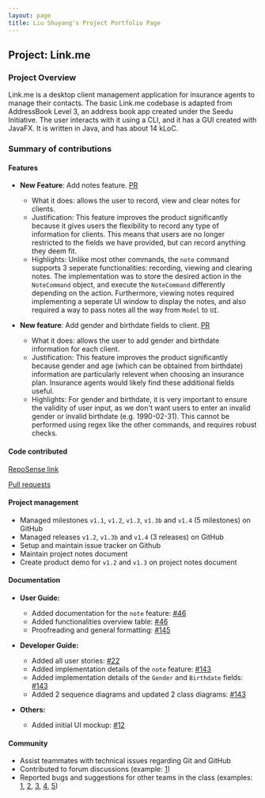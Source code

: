 ```yaml
---
layout: page
title: Liu Shuyang's Project Portfolio Page
---
```


## Project: Link.me

### Project Overview

Link.me is a desktop client management application for insurance agents to manage their contacts. The basic
Link.me codebase is adapted from AddressBook Level 3, an address book app created under the Seedu Initiative. The user
interacts with it using a CLI, and it has a GUI created with JavaFX. It is written in Java, and has about 14 kLoC.

### Summary of contributions

#### Features

* **New Feature**: Add notes feature.
  [PR](https://github.com/AY2021S2-CS2103T-W12-3/tp/pull/49)
  * What it does: allows the user to record, view and clear notes for clients.
  * Justification: This feature improves the product significantly because it gives users the flexibility to record any type of information for clients. This means that users are no longer restricted to the fields we have provided, but can record anything they deem fit.
  * Highlights: Unlike most other commands, the `note` command supports 3 seperate functionalities: recording, viewing and clearing notes. The implementation was to store the desired action in the `NoteCommand` object, and execute the `NoteCommand` differently depending on the action. Furthermore, viewing notes required implementing a seperate UI window to display the notes, and also required a way to pass notes all the way from `Model` to `UI`.


* **New feature**: Add gender and birthdate fields to client.
  [PR](https://github.com/AY2021S2-CS2103T-W12-3/tp/pull/28)
  * What it does: allows the user to add gender and birthdate information for each client.
  * Justification: This feature improves the product significantly because gender and age (which can be obtained from birthdate) information are particularly relevent when choosing an insurance plan. Insurance agents would likely find these additional fields useful.
  * Highlights: For gender and birthdate, it is very important to ensure the validity of user input, as we don't want users to enter an invalid gender or invalid birthdate (e.g. 1990-02-31). This cannot be performed using regex like the other commands, and requires robust checks.


#### Code contributed
[RepoSense link](https://nus-cs2103-ay2021s2.github.io/tp-dashboard/?search=&sort=groupTitle&sortWithin=title&timeframe=commit&mergegroup=&groupSelect=groupByRepos&breakdown=true&checkedFileTypes=docs~functional-code~test-code~other&tabOpen=true&tabType=authorship&tabAuthor=Shuyang0&tabRepo=AY2021S2-CS2103T-W12-3%2Ftp%5Bmaster%5D&authorshipIsMergeGroup=false&authorshipFileTypes=docs~functional-code~test-code~other&authorshipIsBinaryFileTypeChecked=false)

[Pull requests](https://github.com/AY2021S2-CS2103T-W12-3/tp/pulls?q=is%3Apr+author%3AShuyang0+)

#### Project management
* Managed milestones `v1.1`, `v1.2`, `v1.3`, `v1.3b` and `v1.4` (5 milestones) on GitHub
* Managed releases `v1.2`, `v1.3b` and `v1.4` (3 releases) on GitHub
* Setup and maintain issue tracker on Github
* Maintain project notes document
* Create product demo for `v1.2` and `v1.3` on project notes document


#### Documentation
* **User Guide:**
  * Added documentation for the `note` feature: [\#46](https://github.com/AY2021S2-CS2103T-W12-3/tp/pull/46)
  * Added functionalities overview table: [\#46](https://github.com/AY2021S2-CS2103T-W12-3/tp/pull/46)
  * Proofreading and general formatting: [\#145](https://github.com/AY2021S2-CS2103T-W12-3/tp/pull/145)


* **Developer Guide:**
  * Added all user stories: [\#22](https://github.com/AY2021S2-CS2103T-W12-3/tp/pull/22)
  * Added implementation details of the `note` feature: [\#143](https://github.com/AY2021S2-CS2103T-W12-3/tp/pull/143)
  * Added implementation details of the `Gender` and `Birthdate` fields: [\#143](https://github.com/AY2021S2-CS2103T-W12-3/tp/pull/143)
  * Added 2 sequence diagrams and updated 2 class diagrams: [\#143](https://github.com/AY2021S2-CS2103T-W12-3/tp/pull/143)


* **Others:**
  * Added initial UI mockup: [\#12](https://github.com/AY2021S2-CS2103T-W12-3/tp/pull/12)
  
#### Community
* Assist teammates with technical issues regarding Git and GitHub
* Contributed to forum discussions (example: [1](https://github.com/nus-cs2103-AY2021S2/forum/issues/281))
* Reported bugs and suggestions for other teams in the class (examples: [1](https://github.com/AY2021S2-CS2103-T16-3/tp/issues/207), [2](https://github.com/AY2021S2-CS2103-T16-3/tp/issues/208), [3](https://github.com/AY2021S2-CS2103-T16-3/tp/issues/210), [4](https://github.com/AY2021S2-CS2103-T16-3/tp/issues/212), [5](https://github.com/AY2021S2-CS2103-T16-3/tp/issues/213))
